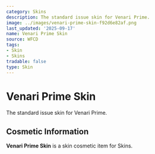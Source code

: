 ```yaml
---
category: Skins
description: The standard issue skin for Venari Prime.
image: ../images/venari-prime-skin-f92d6e82af.png
last_updated: '2025-09-17'
name: Venari Prime Skin
source: WFCD
tags:
- Skin
- Skins
tradable: false
type: Skin
---
```


# Venari Prime Skin

The standard issue skin for Venari Prime.

## Cosmetic Information

**Venari Prime Skin** is a skin cosmetic item for Skins.

